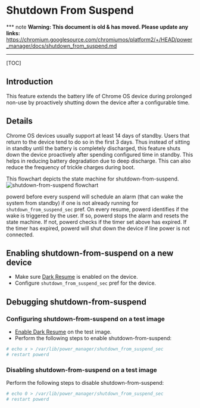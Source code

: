 # Shutdown From Suspend

*** note
**Warning: This document is old & has moved.  Please update any links:**<br>
https://chromium.googlesource.com/chromiumos/platform2/+/HEAD/power_manager/docs/shutdown_from_suspend.md
***

[TOC]

## Introduction

This feature extends the battery life of Chrome OS device during prolonged
non-use by proactively shutting down the device after a configurable time.

## Details

Chrome OS devices usually support at least 14 days of standby. Users that return
to the device tend to do so in the first 3 days. Thus instead of sitting in
standby until the battery is completely discharged, this feature shuts down the
device proactively after spending configured time in standby. This helps in
reducing battery degradation due to deep discharge. This can also reduce the
frequency of trickle charges during boot.

This flowchart depicts the state machine for shutdown-from-suspend.
![shutdown-from-suspend flowchart](images/shutdown_from_suspend.png)

powerd before every suspend will schedule an alarm (that can
wake the system from standby) if one is not already running for
`shutdown_from_suspend_sec` pref. On every resume, powerd identifies
if the wake is triggered by the user. If so, powerd stops the alarm and resets
the state machine. If not, powerd checks if the timer set above has expired.
If the timer has expired, powerd will shut down the device if line power is not
connected.

## Enabling shutdown-from-suspend on a new device

*   Make sure [Dark Resume] is enabled on the device.
*   Configure `shutdown_from_suspend_sec` pref for the device.

## Debugging shutdown-from-suspend

### Configuring shutdown-from-suspend on a test image

*  [Enable Dark Resume] on the test image.
*   Perform the following steps to enable shutdown-from-suspend:

```sh
# echo x > /var/lib/power_manager/shutdown_from_suspend_sec
# restart powerd
```

### Disabling shutdown-from-suspend on a test image

Perform the following steps to disable shutdown-from-suspend:

```sh
# echo 0 > /var/lib/power_manager/shutdown_from_suspend_sec
# restart powerd
```

[Dark Resume]: ./dark_resume.md
[Enable Dark Resume]: ./dark_resume.md#enabling-dark-resume
